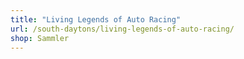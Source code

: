 ```yaml
---
title: "Living Legends of Auto Racing"
url: /south-daytons/living-legends-of-auto-racing/
shop: Sammler
---
```

